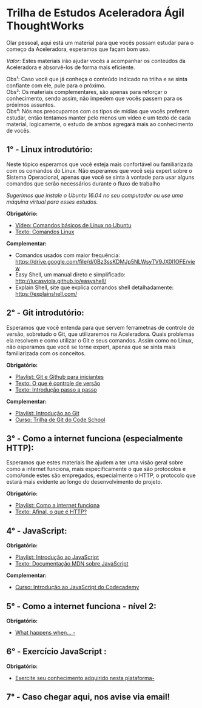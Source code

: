 # Trilha de Estudos Aceleradora Ágil ThoughtWorks  
  
Olar pessoal, aqui está um material para que vocês possam estudar para o começo da Aceleradora, esperamos que façam bom uso.  
  
_Valor:_ Estes materiais irão ajudar vocês a acompanhar os conteúdos da Aceleradora e absorvê-los de forma mais eficiente.  
  
Obs¹: Caso você que já conheça o conteúdo indicado na trilha e se sinta confiante com ele, pule para o próximo.    
Obs²: Os materiais complementares, são apenas para reforçar o conhecimento, sendo assim, não impedem que vocês passem para os próximos assuntos.    
Obs³: Nós nos preocupamos com os tipos de mídias que vocês preferem estudar, então tentamos manter pelo menos um vídeo e um texto de cada material, logicamente, o estudo de ambos agregará mais ao conhecimento de vocês.    

## 1° - Linux introdutório:  

Neste tópico esperamos que você esteja mais confortável ou familiarizada com os comandos do Linux. Não esperamos que você seja expert sobre o Sistema Operacional, apenas que você se sinta à vontade para usar alguns comandos que serão necessários durante o fluxo de trabalho

_Sugerimos que instale o Ubuntu 16.04 no seu computador ou use uma máquina virtual para esses estudos._

__Obrigatório:__
	
- [Vídeo: Comandos básicos de Linux no Ubuntu](https://www.youtube.com/watch?v=I5SBrXX7mZI)
- [Texto: Comandos Linux](http://www.hardware.com.br/guias/programando-shell-script/comandos-prompt.html)

__Complementar:__

- Comandos usados com maior frequência: https://drive.google.com/file/d/0Bz3ssKDMJp5NLWsyTV9JX0l1OFE/view  
- Easy Shell, um manual direto e simplificado: http://lucasviola.github.io/easyshell/
- Explain Shell, site que explica comandos shell detalhadamente: https://explainshell.com/
    
## 2° - Git introdutório:

Esperamos que você entenda para que servem ferrametnas de controle de versão, sobretudo o Git, que utilizaremos na Aceleradora. Quais problemas ela resolvem e como utilizar o Git e seus comandos. Assim como no Linux, não esperamos que você se torne expert, apenas que se sinta mais familiarizada com os conceitos.

__Obrigatório:__

- [Playlist: Git e Github para iniciantes](https://www.youtube.com/watch?v=UMhskLXJuq4)
- [Texto: O que é controle de versão](https://www.devmedia.com.br/sistemas-de-controle-de-versao/24574)
- [Texto: Introdução passo a passo](http://rogerdudler.github.io/git-guide/index.pt_BR.html)

__Complementar:__
- [Playlist: Introdução ao Git](https://www.youtube.com/watch?v=C18qzn7j4SM&index=1&list=PLQCmSnNFVYnRdgxOC_ufH58NxlmM6VYd1)
- [Curso: Trilha de Git do Code School](https://www.codeschool.com/courses/try-git)
	  
## 3° - Como a internet funciona (especialmente HTTP):  

Esperamos que estes materiais lhe ajudem a ter uma visão geral sobre como a internet funciona, mais especificamente o que são protocolos e como/onde estes são empregados, especialmente o HTTP, o protocolo que estará mais evidente ao longo do desenvolvimento do projeto.

__Obrigatório:__

- [Playlist: Como a internet funciona](https://www.youtube.com/watch?v=HNQD0qJ0TC4)
- [Texto: Afinal, o que é HTTP?](https://imasters.com.br/artigo/11513/redes-e-servidores/afinal-o-que-e-http?trace=1519021197&source=single)
  
## 4° - JavaScript:  

__Obrigatório:__

- [Playlist: Introdução ao JavaScript](https://www.youtube.com/watch?v=093dIOCNeIc&list=PLQCmSnNFVYnT1-oeDOSBnt164802rkegc)
- [Texto: Documentação MDN sobre JavaScript](https://developer.mozilla.org/pt-BR/docs/Web/JavaScript)

__Complementar:__
- [Curso: Introdução ao JavaScript do Codecademy](https://www.codecademy.com/learn/introduction-to-javascript)
  
## 5° - Como a internet funciona - nível 2:  

__Obrigatório:__  

- [What happens when... - ](https://github.com/alex/what-happens-when)  

## 6° - Exercício JavaScript :  

__Obrigatório:__  

- [Exercite seu conhecimento adquirido nesta plataforma- ](https://edabit.com/explore)  

## 7° - Caso chegar aqui, nos avise via email!  


